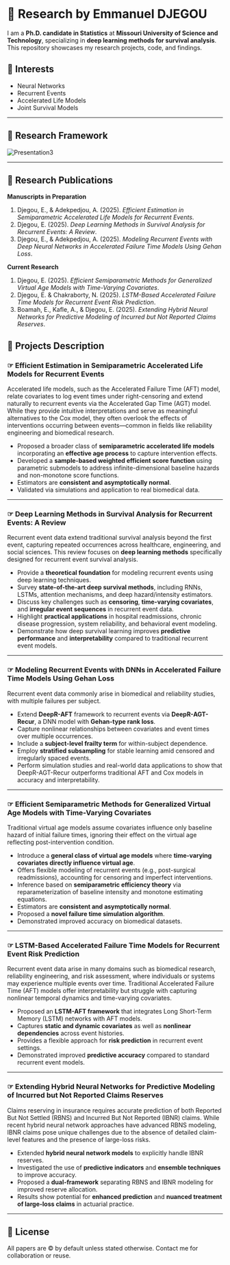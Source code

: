 # 🧠 Research by Emmanuel DJEGOU

I am a **Ph.D. candidate in Statistics** at **Missouri University of Science and Technology**, specializing in **deep learning methods for survival analysis**. This repository showcases my research projects, code, and findings.

##  🎯 Interests

- Neural Networks
- Recurrent Events
- Accelerated Life Models
- Joint Survival Models  



___

## 📜 Research Framework

![Presentation3](https://github.com/user-attachments/assets/f781631a-a0ff-4e02-bf4b-570645f406ec)

---

## 📝 Research Publications

**Manuscripts in Preparation**
1. Djegou, E., & Adekpedjou, A. (2025). *Efficient Estimation in Semiparametric Accelerated Life Models for Recurrent Events*.  
2. Djegou, E. (2025). *Deep Learning Methods in Survival Analysis for Recurrent Events: A Review*.  
3. Djegou, E., & Adekpedjou, A. (2025). *Modeling Recurrent Events with Deep Neural Networks in Accelerated Failure Time Models Using Gehan Loss*.  

**Current Research**
1. Djegou, E. (2025). *Efficient Semiparametric Methods for Generalized Virtual Age Models with Time-Varying Covariates*.  
2. Djegou, E. & Chakraborty, N. (2025). *LSTM-Based Accelerated Failure Time Models for Recurrent Event Risk Prediction*.  
3. Boamah, E., Kafle, A., & Djegou, E. (2025). *Extending Hybrid Neural Networks for Predictive Modeling of Incurred but Not Reported Claims Reserves*.  


## 📂 Projects Description

### ☞ Efficient Estimation in Semiparametric Accelerated Life Models for Recurrent Events

Accelerated life models, such as the Accelerated Failure Time (AFT) model, relate covariates to log event times under right-censoring and extend naturally to recurrent events via the Accelerated Gap Time (AGT) model. While they provide intuitive interpretations and serve as meaningful alternatives to the Cox model, they often overlook the effects of interventions occurring between events—common in fields like reliability engineering and biomedical research.

- Proposed a broader class of **semiparametric accelerated life models** incorporating an **effective age process** to capture intervention effects.
- Developed a **sample-based weighted efficient score function** using parametric submodels to address infinite-dimensional baseline hazards and non-monotone score functions.
- Estimators are **consistent and asymptotically normal**.
- Validated via simulations and application to real biomedical data.

---

### ☞ Deep Learning Methods in Survival Analysis for Recurrent Events: A Review

Recurrent event data extend traditional survival analysis beyond the first event, capturing repeated occurrences across healthcare, engineering, and social sciences. This review focuses on **deep learning methods** specifically designed for recurrent event survival analysis.

- Provide a **theoretical foundation** for modeling recurrent events using deep learning techniques.  
- Survey **state-of-the-art deep survival methods**, including RNNs, LSTMs, attention mechanisms, and deep hazard/intensity estimators.  
- Discuss key challenges such as **censoring**, **time-varying covariates**, and **irregular event sequences** in recurrent event data.  
- Highlight **practical applications** in hospital readmissions, chronic disease progression, system reliability, and behavioral event modeling.  
- Demonstrate how deep survival learning improves **predictive performance** and **interpretability** compared to traditional recurrent event models.

---


### ☞ Modeling Recurrent Events with DNNs in Accelerated Failure Time Models Using Gehan Loss

Recurrent event data commonly arise in biomedical and reliability studies, with multiple failures per subject.

- Extend **DeepR-AFT** framework to recurrent events via **DeepR-AGT-Recur**, a DNN model with **Gehan-type rank loss**.
- Capture nonlinear relationships between covariates and event times over multiple occurrences.
- Include a **subject-level frailty term** for within-subject dependence.
- Employ **stratified subsampling** for stable learning amid censored and irregularly spaced events.
- Perform simulation studies and real-world data applications to show that DeepR-AGT-Recur outperforms traditional AFT and Cox models in accuracy and interpretability.

---

### ☞ Efficient Semiparametric Methods for Generalized Virtual Age Models with Time-Varying Covariates

Traditional virtual age models assume covariates influence only baseline hazard of initial failure times, ignoring their effect on the virtual age reflecting post-intervention condition.

- Introduce a **general class of virtual age models** where **time-varying covariates directly influence virtual age**.
- Offers flexible modeling of recurrent events (e.g., post-surgical readmissions), accounting for censoring and imperfect interventions.
- Inference based on **semiparametric efficiency theory** via reparameterization of baseline intensity and monotone estimating equations.
- Estimators are **consistent and asymptotically normal**.
- Proposed a **novel failure time simulation algorithm**.
- Demonstrated improved accuracy on biomedical datasets.

---

### ☞ LSTM-Based Accelerated Failure Time Models for Recurrent Event Risk Prediction  

Recurrent event data arise in many domains such as biomedical research, reliability engineering, and risk assessment, where individuals or systems may experience multiple events over time. Traditional Accelerated Failure Time (AFT) models offer interpretability but struggle with capturing nonlinear temporal dynamics and time-varying covariates.  

- Proposed an **LSTM-AFT framework** that integrates Long Short-Term Memory (LSTM) networks with AFT models.  
- Captures **static and dynamic covariates** as well as **nonlinear dependencies** across event histories.  
- Provides a flexible approach for **risk prediction** in recurrent event settings.  
- Demonstrated improved **predictive accuracy** compared to standard recurrent event models.  

---

### ☞ Extending Hybrid Neural Networks for Predictive Modeling of Incurred but Not Reported Claims Reserves  

Claims reserving in insurance requires accurate prediction of both Reported But Not Settled (RBNS) and Incurred But Not Reported (IBNR) claims. While recent hybrid neural network approaches have advanced RBNS modeling, IBNR claims pose unique challenges due to the absence of detailed claim-level features and the presence of large-loss risks.  

- Extended **hybrid neural network models** to explicitly handle IBNR reserves.  
- Investigated the use of **predictive indicators** and **ensemble techniques** to improve accuracy.  
- Proposed a **dual-framework** separating RBNS and IBNR modeling for improved reserve allocation.  
- Results show potential for **enhanced prediction** and **nuanced treatment of large-loss claims** in actuarial practice.  

---

## 📜 License

All papers are © by default unless stated otherwise. Contact me for collaboration or reuse.
